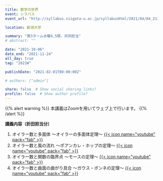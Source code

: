 ```yaml
---
title: 数学の世界
event: シラバス
event_url: "http://syllabus.niigata-u.ac.jp/syllabusHtml/2021/84/84_213G6501_ja_JP.html"

location: 新潟大学

summary: "第3ターム水曜4,5限，共同担当"
# abstract: ""

date: "2021-10-06"
date_end: "2021-11-24"
all_day: true
tag: "2021W"

publishDate: "2021-02-01T00:00:00Z"

# authors: ["admin"]

share: false  # Show social sharing links?
profile: false  # Show author profile?
---
```

{{% alert warning %}}
本講義はZoomを用いてウェブ上で行います。
{{% /alert %}}

**講義内容（折田担当分）**

1. オイラー数と多面体 ～オイラーの多面体定理～
	[{{< icon name="youtube" pack="fab" >}}](https://youtu.be/ieF8B8f01N0)
2. オイラー数と風の流れ ～ポアンカレ・ホップの定理～
	[{{< icon name="youtube" pack="fab" >}}](https://youtu.be/r6r3F6Ow2PE)
3. オイラー数と関数の臨界点 ～モースの定理～
	[{{< icon name="youtube" pack="fab" >}}](https://youtu.be/XdpLrI6exek)
4. オイラー数と曲面の曲がり具合 ～ガウス・ボンネの定理～
	[{{< icon name="youtube" pack="fab" >}}](https://youtu.be/dk7UZU1SpGo)
